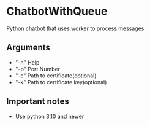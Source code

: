 # ChatbotWithQueue
Python chatbot that uses worker to process messages

## Arguments
- "-h" Help 
- "-p" Port Number
- "-c" Path to certificate(optional)
- "-k" Path to certificate key(optional)

## Important notes
- Use python 3.10 and newer

